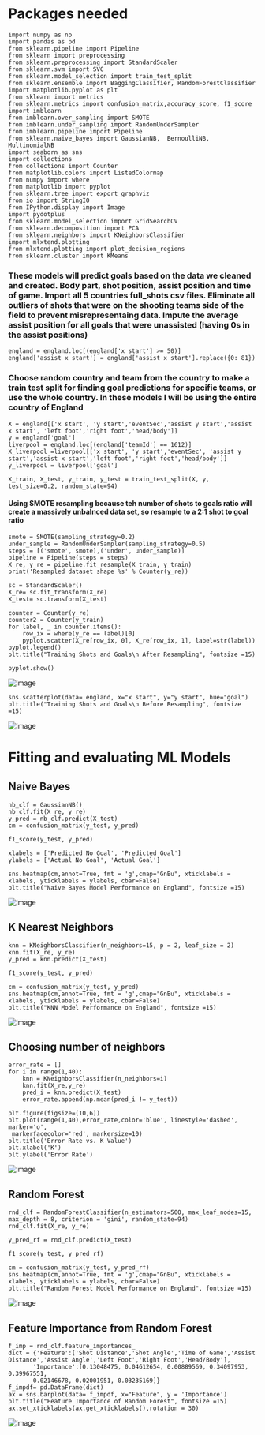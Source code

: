 # Packages needed
```
import numpy as np
import pandas as pd
from sklearn.pipeline import Pipeline
from sklearn import preprocessing
from sklearn.preprocessing import StandardScaler
from sklearn.svm import SVC
from sklearn.model_selection import train_test_split
from sklearn.ensemble import BaggingClassifier, RandomForestClassifier
import matplotlib.pyplot as plt
from sklearn import metrics
from sklearn.metrics import confusion_matrix,accuracy_score, f1_score
import imblearn
from imblearn.over_sampling import SMOTE
from imblearn.under_sampling import RandomUnderSampler
from imblearn.pipeline import Pipeline
from sklearn.naive_bayes import GaussianNB,  BernoulliNB, MultinomialNB
import seaborn as sns
import collections
from collections import Counter
from matplotlib.colors import ListedColormap
from numpy import where
from matplotlib import pyplot
from sklearn.tree import export_graphviz
from io import StringIO  
from IPython.display import Image  
import pydotplus
from sklearn.model_selection import GridSearchCV
from sklearn.decomposition import PCA
from sklearn.neighbors import KNeighborsClassifier
import mlxtend.plotting
from mlxtend.plotting import plot_decision_regions
from sklearn.cluster import KMeans
```

### These models will predict goals based on the data we cleaned and created. Body part, shot position, assist position and time of game. Import all 5 countries full_shots csv files. Eliminate all outliers of shots that were on the shooting teams side of the field to prevent misrepresentaing data. Impute the average assist position for all goals that were unassisted (having 0s in the assist positions)
```
england = england.loc[(england['x start'] >= 50)]
england['assist x start'] = england['assist x start'].replace({0: 81})
```

### Choose random country and team from the country to make a train test split for finding goal predictions for specific teams, or use the whole country. In these models I will be using the entire country of England
```
X = england[['x start', 'y start','eventSec','assist y start','assist x start', 'left foot','right foot','head/body']]
y = england['goal']
liverpool = england.loc[(england['teamId'] == 1612)]
X_liverpool =liverpool[['x start', 'y start','eventSec', 'assist y start','assist x start','left foot','right foot','head/body']]
y_liverpool = liverpool['goal']

X_train, X_test, y_train, y_test = train_test_split(X, y, test_size=0.2, random_state=94)
```

#### Using SMOTE resampling because teh number of shots to goals ratio will create a massively unbalnced data set, so resample to a 2:1 shot to goal ratio
```
smote = SMOTE(sampling_strategy=0.2)
under_sample = RandomUnderSampler(sampling_strategy=0.5)
steps = [('smote', smote),('under', under_sample)]
pipeline = Pipeline(steps = steps)
X_re, y_re = pipeline.fit_resample(X_train, y_train)
print('Resampled dataset shape %s' % Counter(y_re))

sc = StandardScaler()
X_re= sc.fit_transform(X_re)
X_test= sc.transform(X_test)

counter = Counter(y_re)
counter2 = Counter(y_train)
for label, _ in counter.items():
    row_ix = where(y_re == label)[0]
    pyplot.scatter(X_re[row_ix, 0], X_re[row_ix, 1], label=str(label))
pyplot.legend()
plt.title("Training Shots and Goals\n After Resampling", fontsize =15)

pyplot.show()
```
![image](https://user-images.githubusercontent.com/70713627/210659221-a0f120da-c830-4d29-95be-2554da474790.png)



```
sns.scatterplot(data= england, x="x start", y="y start", hue="goal")
plt.title("Training Shots and Goals\n Before Resampling", fontsize =15)
```
![image](https://user-images.githubusercontent.com/70713627/210659310-8f5f3809-a5fb-4ac8-a5c7-9f395e70c8e9.png)

# Fitting and evaluating ML Models

## Naive Bayes
```
nb_clf = GaussianNB()
nb_clf.fit(X_re, y_re)
y_pred = nb_clf.predict(X_test)
cm = confusion_matrix(y_test, y_pred)

f1_score(y_test, y_pred)

xlabels = ['Predicted No Goal', 'Predicted Goal']
ylabels = ['Actual No Goal', 'Actual Goal']

sns.heatmap(cm,annot=True, fmt = 'g',cmap="GnBu", xticklabels = xlabels, yticklabels = ylabels, cbar=False)
plt.title("Naive Bayes Model Performance on England", fontsize =15)
```

![image](https://user-images.githubusercontent.com/70713627/210661237-73616f35-4c9c-4d52-9cde-304ff360d633.png)

## K Nearest Neighbors

```
knn = KNeighborsClassifier(n_neighbors=15, p = 2, leaf_size = 2)
knn.fit(X_re, y_re)
y_pred = knn.predict(X_test)

f1_score(y_test, y_pred)

cm = confusion_matrix(y_test, y_pred)
sns.heatmap(cm,annot=True, fmt = 'g',cmap="GnBu", xticklabels = xlabels, yticklabels = ylabels, cbar=False)
plt.title("KNN Model Performance on England", fontsize =15)
```
![image](https://user-images.githubusercontent.com/70713627/210662006-39282115-06b2-4958-86ba-f1d6fd23a677.png)

## Choosing number of neighbors

```
error_rate = []
for i in range(1,40):
    knn = KNeighborsClassifier(n_neighbors=i)
    knn.fit(X_re,y_re)
    pred_i = knn.predict(X_test)
    error_rate.append(np.mean(pred_i != y_test))
    
plt.figure(figsize=(10,6))
plt.plot(range(1,40),error_rate,color='blue', linestyle='dashed', marker='o',
 markerfacecolor='red', markersize=10)
plt.title('Error Rate vs. K Value')
plt.xlabel('K')
plt.ylabel('Error Rate')

```
![image](https://user-images.githubusercontent.com/70713627/210662395-c368cfab-34c2-4854-ab6a-82b50dbe87b9.png)

## Random Forest 

```
rnd_clf = RandomForestClassifier(n_estimators=500, max_leaf_nodes=15, max_depth = 8, criterion = 'gini', random_state=94)
rnd_clf.fit(X_re, y_re)

y_pred_rf = rnd_clf.predict(X_test)

f1_score(y_test, y_pred_rf)

cm = confusion_matrix(y_test, y_pred_rf)
sns.heatmap(cm,annot=True, fmt = 'g',cmap="GnBu", xticklabels = xlabels, yticklabels = ylabels, cbar=False)
plt.title("Random Forest Model Performance on England", fontsize =15)
```
![image](https://user-images.githubusercontent.com/70713627/210662587-ca5aa76d-a3fa-40cb-9eb9-3e18ccb25b47.png)

## Feature Importance from Random Forest 

```
f_imp = rnd_clf.feature_importances_
dict = {'Feature':['Shot Distance','Shot Angle','Time of Game','Assist Distance','Assist Angle','Left Foot','Right Foot','Head/Body'],
       'Importance':[0.13048475, 0.04612654, 0.00889569, 0.34097953, 0.39967551,
       0.02146678, 0.02001951, 0.03235169]}
f_impdf= pd.DataFrame(dict)
ax = sns.barplot(data= f_impdf, x="Feature", y = 'Importance')
plt.title("Feature Importance of Random Forest", fontsize =15)
ax.set_xticklabels(ax.get_xticklabels(),rotation = 30)
```
![image](https://user-images.githubusercontent.com/70713627/210662789-b4937699-99ae-473e-93b4-e8aadeb8f03c.png)






